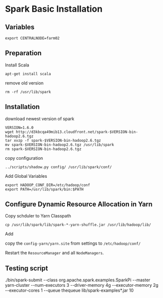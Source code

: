 # Spark Basic Installation

## Variables

    export CENTRALNODE=farm02

## Preparation
Install Scala

    apt-get install scala

remove old version

    rm -rf /usr/lib/spark

## Installation 

download newest version of spark

    VERSION=1.6.0
    wget http://d3kbcqa49mib13.cloudfront.net/spark-$VERSION-bin-hadoop2.6.tgz
    tar xvzp -f spark-$VERSION-bin-hadoop2.6.tgz
    mv spark-$VERSION-bin-hadoop2.6.tgz /usr/lib/spark
    rm spark-$VERSION-bin-hadoop2.6.tgz

copy configuration 

    ../scripts/shadow.py config/ /usr/lib/spark/conf/

Add Global Variables

    export HADOOP_CONF_DIR=/etc/hadoop/conf
    export PATH=/usr/lib/spark/bin:$PATH
    
## Configure Dynamic Resource Allocation in Yarn

Copy schduler to Yarn Classpath

    cp /usr/lib/spark/lib/spark-*-yarn-shuffle.jar /usr/lib/hadoop/lib/

Add 

copy the `config-yarn/yarn.site` from settings to `/etc/hadoop/conf/`    

Restart the `ResourceManager` and all `NodeManagers`.

## Testing script

./bin/spark-submit --class org.apache.spark.examples.SparkPi --master yarn-cluster --num-executors 3 --driver-memory 4g --executor-memory 2g --executor-cores 1  --queue thequeue lib/spark-examples*.jar 10